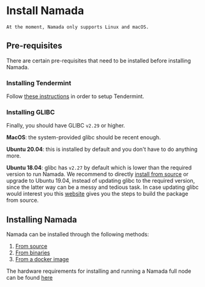 # Install Namada

```admonish warning
At the moment, Namada only supports Linux and macOS. 
```

## Pre-requisites
There are certain pre-requisites that need to be installed before installing Namada. 

### Installing Tendermint

Follow [these instructions](./installing-tendermint.md) in order to setup Tendermint.

### Installing GLIBC

Finally, you should have GLIBC `v2.29` or higher.

**MacOS**: the system-provided glibc should be recent enough.

**Ubuntu 20.04**: this is installed by default and you don't have to do anything more.

**Ubuntu 18.04**: glibc has `v2.27` by default which is lower than the required version to run Namada. We recommend to directly [install from source](./from-source.md
) or upgrade to Ubuntu 19.04, instead of updating glibc to the required version, since the latter way can be a messy and tedious task. In case updating glibc would interest you this [website](http://www.linuxfromscratch.org/lfs/view/9.0-systemd/chapter05/glibc.html) gives you the steps to build the package from source.

## Installing Namada
Namada can be installed through the following methods:

1. [From source](./from-source.md)
2. [From binaries](./from-binary.md)
3. [From a docker image](./from-docker.md)

The hardware requirements for installing and running a Namada full node can be found [here](../../validators/hardware.md)
